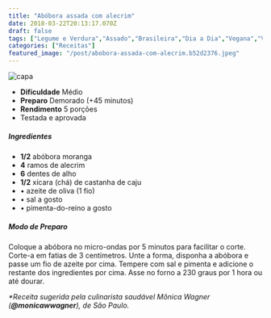 ```yaml
---
title: "Abóbora assada com alecrim"
date: 2018-03-22T20:13:17.070Z
draft: false
tags: ["Legume e Verdura","Assado","Brasileira","Dia a Dia","Vegana","Vegetariana","Receitas simples e fáceis","Vegetais e legumes"]
categories: ["Receitas"]
featured_image: "/post/abobora-assada-com-alecrim.b52d2376.jpeg"
---
```


![capa](/post/abobora-assada-com-alecrim.b52d2376.jpeg)

*   **Dificuldade** Médio
*   **Preparo** Demorado (+45 minutos)
*   **Rendimento** 5 porções
*   Testada e aprovada
    

##### Ingredientes

*   **1/2** abóbora moranga
*   **4** ramos de alecrim
*   **6** dentes de alho
*   **1/2** xícara (chá) de castanha de caju
*   • azeite de oliva (1 fio)
*   • sal a gosto
*   • pimenta-do-reino a gosto

##### Modo de Preparo

Coloque a abóbora no micro-ondas por 5 minutos para facilitar o corte. Corte-a em fatias de 3 centímetros. Unte a forma, disponha a abóbora e passe um fio de azeite por cima. Tempere com sal e pimenta e adicione o restante dos ingredientes por cima. Asse no forno a 230 graus por 1 hora ou até dourar.

_*Receita sugerida pela culinarista saudável Mônica Wagner (**@monicawwagner**), de São Paulo._
